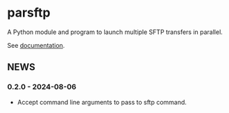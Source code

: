# parsftp

A Python module and program to launch multiple SFTP transfers in parallel.

See [documentation](https://cnrgh.gitlab.io/parsftp).

## NEWS

### 0.2.0 - 2024-08-06

 * Accept command line arguments to pass to sftp command.
